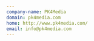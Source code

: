 ```yaml
---
company-name: PK4Media
domain: pk4media.com
home: http://www.pk4media.com/
email: info@pk4media.com
---
```





